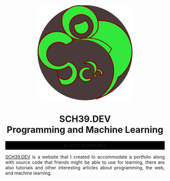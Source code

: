 <div align="center">
 <img src="./icons/icon.png" width="300"/>
</div>

<h1 align="center">SCH39.DEV<br>Programming and Machine Learning</h1>

<p align="center" style="padding:5px; background-color: black;">
 &#169; 2023 SCH39.DEV
</p>

<p align="justify">
  <a href="https://sch39.dev">SCH39.DEV</a> is a website that I created to accommodate a portfolio along with source code that friends might be able to use for learning, there are also tutorials and other interesting articles about programming, the web, and machine learning.
</p>